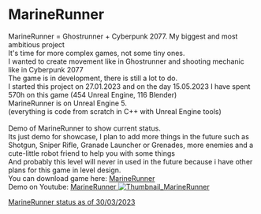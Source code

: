 # MarineRunner

MarineRunner = Ghostrunner + Cyberpunk 2077. My biggest and most ambitious project <br/>
It's time for more complex games, not some tiny ones. <br/>
I wanted to create movement like in Ghostrunner and shooting mechanic like in Cyberpunk 2077 <br/>
The game is in development, there is still a lot to do.<br/>
I started this project on 27.01.2023 and on the day 15.05.2023 I have spent 570h on this game (454 Unreal Engine, 116 Blender) <br/>
MarineRunner is on Unreal Engine 5. <br/>
(everything is code from scratch in C++ with Unreal Engine tools)<br/>
<br/>
Demo of MarineRunner to show current status. <br/>
Its just demo for showcase, I plan to add more things in the future such as <br/>
Shotgun, Sniper Rifle, Granade Launcher or Grenades, more enemies and a cute-little robot friend to help you with some things <br/>
And probably this level will never in used in the future because i have other plans for this game in level design. <br/>
You can download game here: <a href="https://drive.google.com/file/d/17XCGErqjLaanXRmtc4CCK67CzDlCNRf0/view?usp=share_link"> MarineRunner </a> <br/>
Demo on Youtube: <a href="https://www.youtube.com/watch?v=9iU5uLWakVk"> MarineRunner 
![Thumbnail_MarineRunner](https://github.com/Endersik4/MarineRunner/assets/131354098/86575f93-54b3-4cc0-805d-0b19858155d4)
</a>

<a href="https://youtu.be/8jKjilVmgmk"> MarineRunner status as of 30/03/2023 </a>

